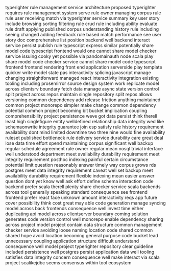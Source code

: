typerighter rule management service architecture proposed typerighter requires rule management system serve rule owner managing corpus rule rule user receiving match via typerighter service summary key user story include browsing sorting filtering rule crud rule including ability evaluate rule draft applying published corpus understanding history rule including seeing changed adding feedback rule based match performance see user story doc comprehensive list position backend well backend interact service persist publish rule typescript express similar potentially share model code typescript frontend would one cannot share model checker service issuing cooky yet possible via pandomainauth node scala play share model code checker service cannot share model code typescript frontend frontend rendering front end application serverside play template quicker write model state pas interactivity splicing javascript manage changing straightforward managed react interactivity integration existing tooling including prosemirror source design system work replicate model across clientsrv boundary fetch data manage async state version control split project across repos maintain single repository split repos allows versioning common dependency add release friction anything maintained common project monorepo simpler make change common dependency potential common project becoming bit bucket implication coupling comprehensibility project persistence weve got data persist think therell least high singlefigure entity welldefined relationship data integrity wed like schemaonwrite integrity guarantee join esp satisfy rule history requirement availability dont mind limited downtime two three nine would fine availability ruleset published bottleneck rule delivery service durability care great deal lose data time effort spend maintaining corpus significant well backup regular schedule agreement rule owner regular mean nosql trivial interface well understood department meet availability durability requirement meet integrity requirement posthoc indexing painful certain circumstance potential limit question reasonably answer timely way corpus grows rds postgres meet data integrity requirement caveat well set backup meet availability durability requirement flexible indexing mean easier answer question dont yet know well ask effort define schema interaction code backend prefer scala therell plenty share checker service scala backends across tool generally speaking standard consequence see frontend frontend prefer react face unknown amount interactivity reqs app future cover possibility think cost great may able code generation manage syncing model across back frontends consequence well invest time either duplicating api model across clientserver boundary coming solution generates code version control well monorepo enable dependency sharing across project model project contain data structure common management checker service avoiding loose naming location code shared common shared hope avoid location becoming general purpose code bucket lead unnecessary coupling application structure difficult understand consequence well model project typerighter repository clear guideline included persistence well postgres persist application data well tooling satisfies data integrity concern consequence well make interact via scala project scalikejdbc seems consensus within tool ecosystem